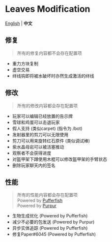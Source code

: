 Leaves Modification
===========

[English](https://github.com/LeavesMC/Leaves/blob/master/docs/MODIFICATION.md) | **中文**

## 修复

> 所有的修复内容都不会存在配置项

- 重力方块复制
- 虚空交易
- 绊线钩即将被水破坏时亦然生成激活的绊线

## 修改

> 所有的修改内容都会存在配置项

- 玩家可以编辑已经放置的告示牌
- 雪球和鸡蛋可以击退玩家
- 假人支持 (类似carpet) (指令为 /bot)
- 发射器里的剪刀可以无限使用
- 剪刀可以用来旋转红石原件 (类似调试棒)
- 紫水晶母岩可以被活塞推动
- 观察者不会获得进度
- 对盔甲架下蹲使用木棍可以修改盔甲架的手臂状态
- 删除玩家聊天内的签名

## 性能

> 所有的性能内容都会存在配置项  
> Powered by [Pufferfish](https://github.com/pufferfish-gg/Pufferfish)  
> Powered by [Purpur](https://github.com/PurpurMC/Purpur)

- 生物生成优化 (Powered by Pufferfish)
- 减少不必要的包发送 (Powered by Purpur)
- 异步实体追踪 (Powered by Pufferfish)
- 修复Paper#6045 (Powered by Pufferfish)